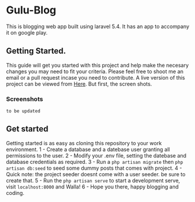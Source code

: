 # Gulu-Blog
This is blogging web app built using laravel 5.4. It has an app to accompany it on google play.
## Getting Started.
This guide will get you started with this project and help make the necesary changes you may need to fit your criteria.
Please feel free to shoot me an email or a pull request incase you need to contribute.
A live version of this project can be viewed from <a href="http://gulu.kanamo.biz">Here</a>. But first, the screen shots.
### Screenshots
`to be updated`
## Get started
Getting started is as easy as cloning this repository to your work environment.
  1 - Create a database and a datebase user granting all permissions to the user.
  2 - Modify your .env file, setting the datebase and database credentials as required.
  3 - Run a `php artisan migrate` then `php artisan db:seed` to seed some dummy posts that comes with project.
  4 - Quick note: the project seeder doesnt come with a user seeder. be sure to create that.
  5 - Run the `php artisan serve` to start a development serve, visit `localhost:8000` and Walla!
  6 - Hope you there, happy blogging and coding.

